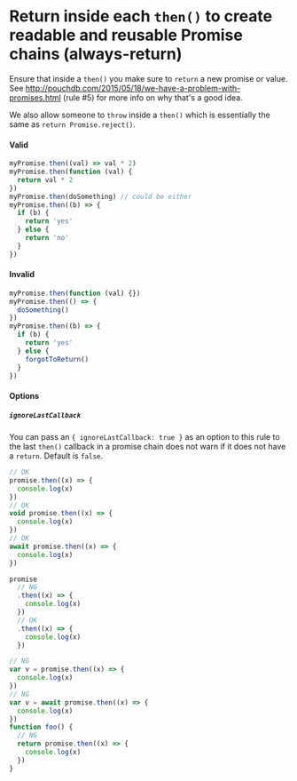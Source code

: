 # Return inside each `then()` to create readable and reusable Promise chains (always-return)

Ensure that inside a `then()` you make sure to `return` a new promise or value.
See http://pouchdb.com/2015/05/18/we-have-a-problem-with-promises.html (rule #5)
for more info on why that's a good idea.

We also allow someone to `throw` inside a `then()` which is essentially the same
as `return Promise.reject()`.

#### Valid

```js
myPromise.then((val) => val * 2)
myPromise.then(function (val) {
  return val * 2
})
myPromise.then(doSomething) // could be either
myPromise.then((b) => {
  if (b) {
    return 'yes'
  } else {
    return 'no'
  }
})
```

#### Invalid

```js
myPromise.then(function (val) {})
myPromise.then(() => {
  doSomething()
})
myPromise.then((b) => {
  if (b) {
    return 'yes'
  } else {
    forgotToReturn()
  }
})
```

#### Options

##### `ignoreLastCallback`

You can pass an `{ ignoreLastCallback: true }` as an option to this rule to the
last `then()` callback in a promise chain does not warn if it does not have a
`return`. Default is `false`.

```js
// OK
promise.then((x) => {
  console.log(x)
})
// OK
void promise.then((x) => {
  console.log(x)
})
// OK
await promise.then((x) => {
  console.log(x)
})

promise
  // NG
  .then((x) => {
    console.log(x)
  })
  // OK
  .then((x) => {
    console.log(x)
  })

// NG
var v = promise.then((x) => {
  console.log(x)
})
// NG
var v = await promise.then((x) => {
  console.log(x)
})
function foo() {
  // NG
  return promise.then((x) => {
    console.log(x)
  })
}
```
